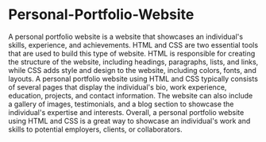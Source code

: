 # Personal-Portfolio-Website
A personal portfolio website is a website that showcases an individual's skills, experience, and achievements. HTML and CSS are two essential tools that are used to build this type of website. HTML is responsible for creating the structure of the website, including headings, paragraphs, lists, and links, while CSS adds style and design to the website, including colors, fonts, and layouts. A personal portfolio website using HTML and CSS typically consists of several pages that display the individual's bio, work experience, education, projects, and contact information. The website can also include a gallery of images, testimonials, and a blog section to showcase the individual's expertise and interests. Overall, a personal portfolio website using HTML and CSS is a great way to showcase an individual's work and skills to potential employers, clients, or collaborators.
